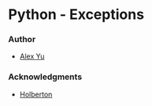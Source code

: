 # Python - Exceptions

### Author
- [Alex Yu](https://github.com/AlexYu01)
### Acknowledgments
- [Holberton](https://www.holbertonschool.com/)
